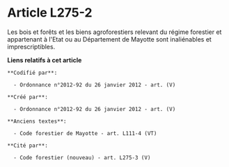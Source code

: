 # Article L275-2

Les bois et forêts et les biens agroforestiers relevant du régime forestier et appartenant à l'Etat ou au Département de
Mayotte sont inaliénables et imprescriptibles.

**Liens relatifs à cet article**

	**Codifié par**:

	  - Ordonnance n°2012-92 du 26 janvier 2012 - art. (V)

	**Créé par**:

	  - Ordonnance n°2012-92 du 26 janvier 2012 - art. (V)

	**Anciens textes**:

	  - Code forestier de Mayotte - art. L111-4 (VT)

	**Cité par**:

	  - Code forestier (nouveau) - art. L275-3 (V)
